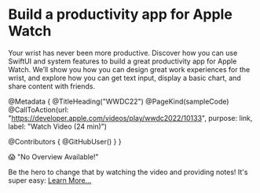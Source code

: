 # Build a productivity app for Apple Watch

Your wrist has never been more productive. Discover how you can use SwiftUI and system features to build a great productivity app for Apple Watch. We’ll show you how you can design great work experiences for the wrist, and explore how you can get text input, display a basic chart, and share content with friends.

@Metadata {
   @TitleHeading("WWDC22")
   @PageKind(sampleCode)
   @CallToAction(url: "https://developer.apple.com/videos/play/wwdc2022/10133", purpose: link, label: "Watch Video (24 min)")

   @Contributors {
      @GitHubUser(<replace this with your GitHub handle>)
   }
}

😱 "No Overview Available!"

Be the hero to change that by watching the video and providing notes! It's super easy:
 [Learn More…](https://wwdcnotes.com/documentation/wwdcnotes/contributing)
